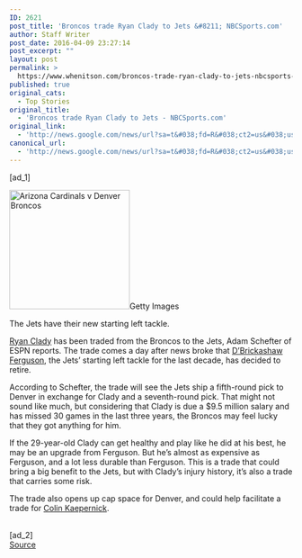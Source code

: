 ```yaml
---
ID: 2621
post_title: 'Broncos trade Ryan Clady to Jets &#8211; NBCSports.com'
author: Staff Writer
post_date: 2016-04-09 23:27:14
post_excerpt: ""
layout: post
permalink: >
  https://www.whenitson.com/broncos-trade-ryan-clady-to-jets-nbcsports-com/
published: true
original_cats:
  - Top Stories
original_title:
  - 'Broncos trade Ryan Clady to Jets - NBCSports.com'
original_link:
  - 'http://news.google.com/news/url?sa=t&#038;fd=R&#038;ct2=us&#038;usg=AFQjCNH21zb8YP2K6ZgBGGLbWMcChKTsMQ&#038;clid=c3a7d30bb8a4878e06b80cf16b898331&#038;cid=52779080417930&#038;ei=0o8JV8A-j8zAAZOLnrAH&#038;url=http://profootballtalk.nbcsports.com/2016/04/09/broncos-trade-ryan-clady-to-jets/'
canonical_url:
  - 'http://news.google.com/news/url?sa=t&#038;fd=R&#038;ct2=us&#038;usg=AFQjCNH21zb8YP2K6ZgBGGLbWMcChKTsMQ&#038;clid=c3a7d30bb8a4878e06b80cf16b898331&#038;cid=52779080417930&#038;ei=0o8JV8A-j8zAAZOLnrAH&#038;url=http://profootballtalk.nbcsports.com/2016/04/09/broncos-trade-ryan-clady-to-jets/'
---
```

 [ad_1]
<br><div readability="57.210626185958">
		<span class="enclosure" style="width:214px;"><img width="214" height="212" src="http://www.whenitson.com/wp-content/uploads/2016/04/Broncos-trade-Ryan-Clady-to-Jets-NBCSportscom.jpe" class="featured-image wp-post-image" alt="Arizona Cardinals v Denver Broncos"/><span class="caption">Getty Images</span></span><p>The Jets have their new starting left tackle.</p>
<p><a class="nameLink" href="http://www.rotoworld.com/player/nfl/4616/ryan-clady">Ryan Clady</a> has been traded from the Broncos to the Jets, Adam Schefter of ESPN reports. The trade comes a day after news broke that <a class="nameLink" href="http://www.rotoworld.com/player/nfl/3620/dbrickashaw-ferguson">D’Brickashaw Ferguson</a>, the Jets’ starting left tackle for the last decade, has decided to retire.</p>
<p>According to Schefter, the trade will see the Jets ship a fifth-round pick to Denver in exchange for Clady and a seventh-round pick. That might not sound like much, but considering that Clady is due a $9.5 million salary and has missed 30 games in the last three years, the Broncos may feel lucky that they got anything for him.</p>
<p>If the 29-year-old Clady can get healthy and play like he did at his best, he may be an upgrade from Ferguson. But he’s almost as expensive as Ferguson, and a lot less durable than Ferguson. This is a trade that could bring a big benefit to the Jets, but with Clady’s injury history, it’s also a trade that carries some risk.</p>
<p>The trade also opens up cap space for Denver, and could help facilitate a trade for <a class="nameLink" href="http://www.rotoworld.com/player/nfl/6530/colin-kaepernick">Colin Kaepernick</a>.</p>
	</div>
<br>[ad_2]
<br><a href="http://news.google.com/news/url?sa=t&#038;fd=R&#038;ct2=us&#038;usg=AFQjCNH21zb8YP2K6ZgBGGLbWMcChKTsMQ&#038;clid=c3a7d30bb8a4878e06b80cf16b898331&#038;cid=52779080417930&#038;ei=0o8JV8A-j8zAAZOLnrAH&#038;url=http://profootballtalk.nbcsports.com/2016/04/09/broncos-trade-ryan-clady-to-jets/">Source </a>